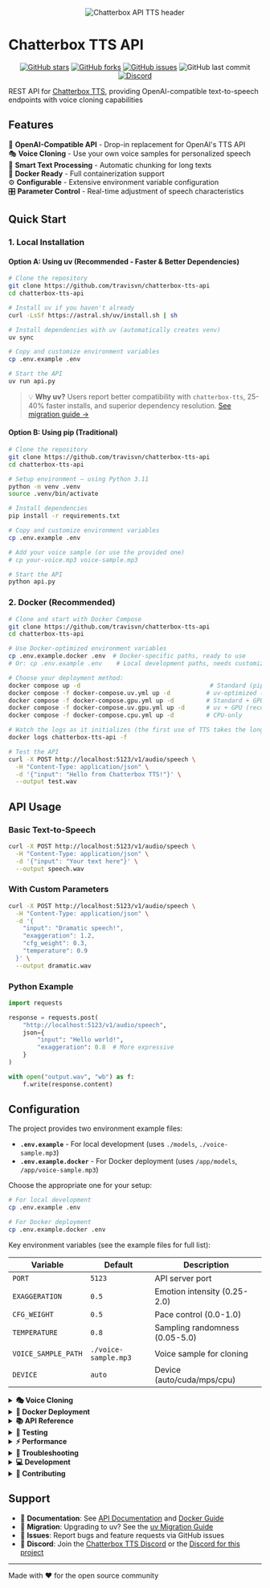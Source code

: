 <p align="center">
  <img src="https://lm17s1uz51.ufs.sh/f/EsgO8cDHBTOU5bjcd6giJaPhnlpTZysr24u6k9WGqwIjNgQo" alt="Chatterbox API TTS header">
</p>

# Chatterbox TTS API

<p align="center">
	<a href="https://github.com/travisvn/chatterbox-tts-api">
		<img src="https://img.shields.io/github/stars/travisvn/chatterbox-tts-api?style=social" alt="GitHub stars"></a>
	<a href="https://github.com/travisvn/chatterbox-tts-api">
		<img alt="GitHub forks" src="https://img.shields.io/github/forks/travisvn/chatterbox-tts-api"></a>
	<a href="https://github.com/travisvn/chatterbox-tts-api/issues">
	  <img src="https://img.shields.io/github/issues/travisvn/chatterbox-tts-api" alt="GitHub issues"></a>
	<img src="https://img.shields.io/github/last-commit/travisvn/chatterbox-tts-api?color=red" alt="GitHub last commit">
  <a href="https://readaloudai.com/discord">
    <img src="https://img.shields.io/badge/Discord-Voice_AI_%26_TTS_Tools-blue?logo=discord&logoColor=white" alt="Discord">
  </a>
</p>

REST API for [Chatterbox TTS](https://github.com/resemble-ai/chatterbox), providing OpenAI-compatible text-to-speech endpoints with voice cloning capabilities

## Features

🚀 **OpenAI-Compatible API** - Drop-in replacement for OpenAI's TTS API  
🎭 **Voice Cloning** - Use your own voice samples for personalized speech  
📝 **Smart Text Processing** - Automatic chunking for long texts  
🐳 **Docker Ready** - Full containerization support  
⚙️ **Configurable** - Extensive environment variable configuration  
🎛️ **Parameter Control** - Real-time adjustment of speech characteristics

## Quick Start

### 1. Local Installation

#### Option A: Using uv (Recommended - Faster & Better Dependencies)

```bash
# Clone the repository
git clone https://github.com/travisvn/chatterbox-tts-api
cd chatterbox-tts-api

# Install uv if you haven't already
curl -LsSf https://astral.sh/uv/install.sh | sh

# Install dependencies with uv (automatically creates venv)
uv sync

# Copy and customize environment variables
cp .env.example .env

# Start the API
uv run api.py
```

> 💡 **Why uv?** Users report better compatibility with `chatterbox-tts`, 25-40% faster installs, and superior dependency resolution. [See migration guide →](docs/UV_MIGRATION.md)

#### Option B: Using pip (Traditional)

```bash
# Clone the repository
git clone https://github.com/travisvn/chatterbox-tts-api
cd chatterbox-tts-api

# Setup environment — using Python 3.11
python -m venv .venv
source .venv/bin/activate

# Install dependencies
pip install -r requirements.txt

# Copy and customize environment variables
cp .env.example .env

# Add your voice sample (or use the provided one)
# cp your-voice.mp3 voice-sample.mp3

# Start the API
python api.py
```

### 2. Docker (Recommended)

```bash
# Clone and start with Docker Compose
git clone https://github.com/travisvn/chatterbox-tts-api
cd chatterbox-tts-api

# Use Docker-optimized environment variables
cp .env.example.docker .env  # Docker-specific paths, ready to use
# Or: cp .env.example .env    # Local development paths, needs customization

# Choose your deployment method:
docker compose up -d                                    # Standard (pip-based)
docker compose -f docker-compose.uv.yml up -d          # uv-optimized (faster builds)
docker compose -f docker-compose.gpu.yml up -d         # Standard + GPU
docker compose -f docker-compose.uv.gpu.yml up -d      # uv + GPU (recommended for GPU users)
docker compose -f docker-compose.cpu.yml up -d         # CPU-only

# Watch the logs as it initializes (the first use of TTS takes the longest)
docker logs chatterbox-tts-api -f

# Test the API
curl -X POST http://localhost:5123/v1/audio/speech \
  -H "Content-Type: application/json" \
  -d '{"input": "Hello from Chatterbox TTS!"}' \
  --output test.wav
```

## API Usage

### Basic Text-to-Speech

```bash
curl -X POST http://localhost:5123/v1/audio/speech \
  -H "Content-Type: application/json" \
  -d '{"input": "Your text here"}' \
  --output speech.wav
```

### With Custom Parameters

```bash
curl -X POST http://localhost:5123/v1/audio/speech \
  -H "Content-Type: application/json" \
  -d '{
    "input": "Dramatic speech!",
    "exaggeration": 1.2,
    "cfg_weight": 0.3,
    "temperature": 0.9
  }' \
  --output dramatic.wav
```

### Python Example

```python
import requests

response = requests.post(
    "http://localhost:5123/v1/audio/speech",
    json={
        "input": "Hello world!",
        "exaggeration": 0.8  # More expressive
    }
)

with open("output.wav", "wb") as f:
    f.write(response.content)
```

## Configuration

The project provides two environment example files:

- **`.env.example`** - For local development (uses `./models`, `./voice-sample.mp3`)
- **`.env.example.docker`** - For Docker deployment (uses `/app/models`, `/app/voice-sample.mp3`)

Choose the appropriate one for your setup:

```bash
# For local development
cp .env.example .env

# For Docker deployment
cp .env.example.docker .env
```

Key environment variables (see the example files for full list):

| Variable            | Default              | Description                    |
| ------------------- | -------------------- | ------------------------------ |
| `PORT`              | `5123`               | API server port                |
| `EXAGGERATION`      | `0.5`                | Emotion intensity (0.25-2.0)   |
| `CFG_WEIGHT`        | `0.5`                | Pace control (0.0-1.0)         |
| `TEMPERATURE`       | `0.8`                | Sampling randomness (0.05-5.0) |
| `VOICE_SAMPLE_PATH` | `./voice-sample.mp3` | Voice sample for cloning       |
| `DEVICE`            | `auto`               | Device (auto/cuda/mps/cpu)     |

<details>
<summary><strong>🎭 Voice Cloning</strong></summary>

Replace the default voice sample:

```bash
# Replace the default voice sample
cp your-voice.mp3 voice-sample.mp3

# Or set a custom path
echo "VOICE_SAMPLE_PATH=/path/to/your/voice.mp3" >> .env
```

For best results:

- Use 10-30 seconds of clear speech
- Avoid background noise
- Prefer WAV or high-quality MP3

</details>

<details>
<summary><strong>🐳 Docker Deployment</strong></summary>

### Development

```bash
docker compose up
```

### Production

```bash
# Create production environment
cp .env.example .env
nano .env  # Set FLASK_DEBUG=false, etc.

# Deploy
docker compose -f docker-compose.yml up -d
```

### With GPU Support

```bash
# Uncomment GPU section in docker-compose.yml
# Ensure NVIDIA Container Toolkit is installed
docker compose up -d
```

</details>

<details>
<summary><strong>📚 API Reference</strong></summary>

## API Endpoints

| Endpoint           | Method | Description                      |
| ------------------ | ------ | -------------------------------- |
| `/v1/audio/speech` | POST   | Generate speech from text        |
| `/health`          | GET    | Health check and status          |
| `/config`          | GET    | Current configuration            |
| `/v1/models`       | GET    | Available models (OpenAI compat) |

## Parameters Reference

### Speech Generation Parameters

**Exaggeration (0.25-2.0)**

- `0.3-0.4`: Professional, neutral
- `0.5`: Default balanced
- `0.7-0.8`: More expressive
- `1.0+`: Very dramatic

**CFG Weight (0.0-1.0)**

- `0.2-0.3`: Faster speech
- `0.5`: Default pace
- `0.7-0.8`: Slower, deliberate

**Temperature (0.05-5.0)**

- `0.4-0.6`: More consistent
- `0.8`: Default balance
- `1.0+`: More creative/random

</details>

<details>
<summary><strong>🧪 Testing</strong></summary>

Run the test suite:

```bash
# With pip/venv
python test_api.py

# With uv
uv run test_api.py
```

</details>

<details>
<summary><strong>⚡ Performance</strong></summary>

- **CPU**: Works but slower, reduce chunk size for better memory usage
- **GPU**: Recommended for production, significantly faster
- **Memory**: 4GB minimum, 8GB+ recommended
- **Concurrency**: Single request processing for stability

</details>

<details>
<summary><strong>🔧 Troubleshooting</strong></summary>

### Common Issues

**CUDA/CPU Compatibility Error**

```
RuntimeError: Attempting to deserialize object on a CUDA device but torch.cuda.is_available() is False
```

This happens because `chatterbox-tts` models require PyTorch with CUDA support, even when running on CPU. Solutions:

```bash
# Option 1: Use default setup (now includes CUDA-enabled PyTorch (maybe))
docker compose up -d

# Option 2: Use explicit CUDA setup (traditional)
docker compose -f docker-compose.gpu.yml up -d

# Option 3: Use uv + GPU setup (recommended for GPU users)
docker compose -f docker-compose.uv.gpu.yml up -d

# Option 4: Use CPU-only setup (may have compatibility issues)
docker compose -f docker-compose.cpu.yml up -d

# Option 5: Clear model cache and retry with CUDA-enabled setup
docker volume rm chatterbox-tts-api_chatterbox-models
docker compose up -d --build

# Option 6: Try uv for better dependency resolution
uv sync
uv run api.py
```

**For local development**, install PyTorch with CUDA support:

```bash
# With pip
pip uninstall torch torchvision torchaudio
pip install torch==2.6.0 torchvision==0.21.0 torchaudio==2.6.0 --index-url https://download.pytorch.org/whl/cu124
pip install chatterbox-tts

# With uv (handles this automatically)
uv sync
```

**Port conflicts**

```bash
# Change port
echo "PORT=5002" >> .env
```

**GPU not detected**

```bash
# Force CPU mode
echo "DEVICE=cpu" >> .env
```

**Out of memory**

```bash
# Reduce chunk size
echo "MAX_CHUNK_LENGTH=200" >> .env
```

**Model download fails**

```bash
# Clear cache and retry
rm -rf models/
python api.py  # or: uv run api.py
```

</details>

<details>
<summary><strong>💻 Development</strong></summary>

### Local Development

```bash
# Install in development mode (pip)
pip install -e .

# Or with uv
uv sync --extra dev

# Enable debug mode
export FLASK_DEBUG=true
python api.py  # or: uv run api.py
```

### Testing

```bash
# Run API tests
python test_api.py  # or: uv run test_api.py

# Test specific endpoint
curl http://localhost:5123/health
```

</details>

<details>
<summary><strong>🤝 Contributing</strong></summary>

1. Fork the repository
2. Create a feature branch
3. Make your changes
4. Add tests if applicable
5. Submit a pull request

</details>

## Support

- 📖 **Documentation**: See [API Documentation](docs/API_README.md) and [Docker Guide](docs/DOCKER_README.md)
- 🔄 **Migration**: Upgrading to uv? See the [uv Migration Guide](docs/UV_MIGRATION.md)
- 🐛 **Issues**: Report bugs and feature requests via GitHub issues
- 💬 **Discord**: Join the [Chatterbox TTS Discord](https://discord.gg/XqS7RxUp) or the [Discord for this project](http://chatterboxtts.com/discord)

---

Made with ♥️ for the open source community
